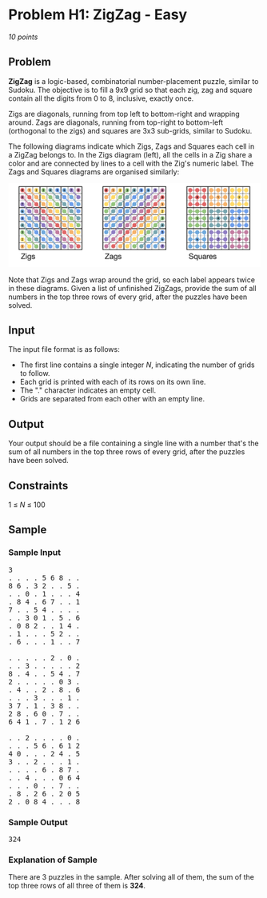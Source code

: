 # Problem H1: ZigZag - Easy
*10 points*

## Problem
**ZigZag** is a logic-based, combinatorial number-placement puzzle, similar to Sudoku. 
The objective is to fill a 9x9 grid so that each zig, zag and square contain all the digits
from 0 to 8, inclusive, exactly once.

Zigs are diagonals, running from top left to bottom-right and wrapping around. Zags are 
diagonals, running from top-right to bottom-left (orthogonal to the zigs) and squares are 
3x3 sub-grids, similar to Sudoku.

The following diagrams indicate which Zigs, Zags and Squares each cell in a ZigZag belongs 
to.  In the Zigs diagram (left), all the cells in a Zig share a color and are connected
by lines to a cell with the Zig's numeric label. The Zags and Squares diagrams are organised
similarly:

![zigzags](../zigzags.png)

Note that Zigs and Zags wrap around the grid, so each label appears twice in these diagrams.
Given a list of unfinished ZigZags, provide the sum of all numbers in the top three rows of
every grid, after the puzzles have been solved.

## Input
The input file format is as follows:
- The first line contains a single integer *N*, indicating the number of grids to follow.
- Each grid is printed with each of its rows on its own line.
- The "." character indicates an empty cell.
- Grids are separated from each other with an empty line.

## Output
Your output should be a file containing a single line with a number that's the sum of all
numbers in the top three rows of every grid, after the puzzles have been solved.

## Constraints
1 ≤ *N* ≤ 100

## Sample
### Sample Input
<pre>
3
. . . . 5 6 8 . .
8 6 . 3 2 . . 5 .
. . 0 . 1 . . . 4
. 8 4 . 6 7 . . 1
7 . . 5 4 . . . .
. . 3 0 1 . 5 . 6
. 0 8 2 . . 1 4 .
. 1 . . . 5 2 . .
. 6 . . . 1 . . 7

. . . . . 2 . 0 .
. . 3 . . . . . 2
8 . 4 . . 5 4 . 7
2 . . . . . 0 3 .
. 4 . . 2 . 8 . 6
. . . 3 . . . 1 .
3 7 . 1 . 3 8 . .
2 8 . 6 0 . 7 . .
6 4 1 . 7 . 1 2 6

. . 2 . . . . 0 .
. . . 5 6 . 6 1 2
4 0 . . . 2 4 . 5
3 . . 2 . . . 1 .
. . . . 6 . 8 7 .
. . 4 . . . 0 6 4
. . . 0 . . 7 . .
. 8 . 2 6 . 2 0 5
2 . 0 8 4 . . . 8
</pre>

### Sample Output
<pre>
324
</pre>

### Explanation of Sample
There are 3 puzzles in the sample. After solving all of them, the sum of the top three
rows of all three of them is **324**.